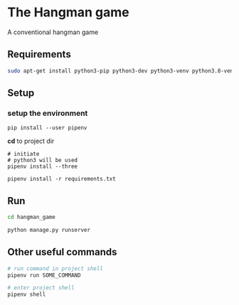 # The Hangman game

A conventional hangman game

## Requirements
```bash
sudo apt-get install python3-pip python3-dev python3-venv python3.8-venv
```

## Setup

### setup the environment
```
pip install --user pipenv
```
**cd** to project dir
```
# initiate
# python3 will be used
pipenv install --three

pipenv install -r requirements.txt
```

## Run
```bash
cd hangman_game

python manage.py runserver
```


## Other useful commands

```bash
# run command in project shell
pipenv run SOME_COMMAND

# enter project shell
pipenv shell
```